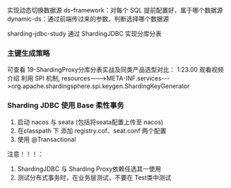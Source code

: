实现动态切换数据源
ds-framework：对每个 SQL 提前配置好，属于哪个数据源
dynamic-ds：通过前端传过来的参数，判断选择哪个数据源

sharding-jdbc-study  通过 ShardingJDBC 实现分库分表


### 主键生成策略
可查看 19-ShardingProxy分库分表实战及同类产品选型对比： 1:23.00 观看视频介绍
利用 SPI 机制, resources--->META-INF.services--->org.apache.shardingsphere.spi.keygen.ShardingKeyGenerator

### Sharding JDBC 使用 Base 柔性事务
1. 启动 nacos 与 seata (包括将seata配置上传至 nacos)
2. 在classpath 下 添加 registry.cof、seat.conf 两个配置
3. 使用 @Transactional

注意！！！：
1. ShardingJDBC 与 Sharding Proxy依赖任选其一使用
2. 测试分布式事务时，在业务层测试，不要在 Test类中测试
